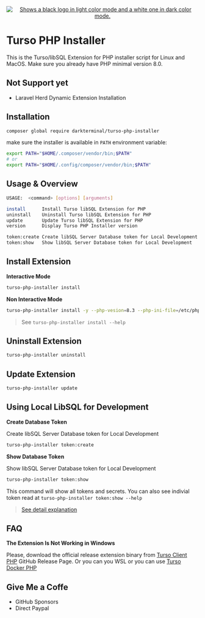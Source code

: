 <p align="center">
  <a href="https://discord.gg/turso">
    <picture>
      <source media="(prefers-color-scheme: dark)" srcset="https://i.imgur.com/UhuW3zm.png">
      <source media="(prefers-color-scheme: light)" srcset="https://i.imgur.com/vljWbfr.png">
      <img alt="Shows a black logo in light color mode and a white one in dark color mode." src="https://i.imgur.com/vGCC0I4.png">
    </picture>
  </a>
</p>

# Turso PHP Installer

This is the Turso/libSQL Extension for PHP installer script for Linux and MacOS. Make sure you already have PHP minimal version 8.0.

## Not Support yet

- Laravel Herd Dynamic Extension Installation

## Installation

```bash
composer global require darkterminal/turso-php-installer
```

make sure the installer is available in `PATH` environment variable:

```bash
export PATH="$HOME/.composer/vendor/bin;$PATH"
# or
export PATH="$HOME/.config/composer/vendor/bin;$PATH"
```

## Usage & Overview

```bash
USAGE:  <command> [options] [arguments]

install      Install Turso libSQL Extension for PHP
uninstall    Uninstall Turso libSQL Extension for PHP
update       Update Turso libSQL Extension for PHP
version      Display Turso PHP Installer version

token:create Create libSQL Server Database token for Local Development
token:show   Show libSQL Server Database token for Local Development
```

## Install Extension

**Interactive Mode**

```bash
turso-php-installer install
```

**Non Interactive Mode**
```bash
turso-php-installer install -y --php-vesion=8.3 --php-ini-file=/etc/php/<version>/cli/php.ini --ext-destionation=/path/to/your-custom/extensions/directory
```
> See `turso-php-installer install --help`

## Uninstall Extension

```bash
turso-php-installer uninstall
```

## Update Extension

```bash
turso-php-installer update
```

## Using Local LibSQL for Development

**Create Database Token**

Create libSQL Server Database token for Local Development
```bash
turso-php-installer token:create
```

**Show Database Token**

Show libSQL Server Database token for Local Development
```bash
turso-php-installer token:show
```
This command will show all tokens and secrets. You can also see indivial token read at `turso-php-installer token:show --help`

> [See detail explanation](https://gist.github.com/darkterminal/c272bf2a572bc5d7378f31cf4aea5f19)

## FAQ

**The Extension Is Not Working in Windows**

Please, download the official release extension binary from [Turso Client PHP](https://github.com/tursodatabase/turso-client-php/releases) GitHub Release Page. Or you can you WSL or you can use [Turso Docker PHP](https://github.com/darkterminal/turso-docker-php)

## Give Me a Coffe

- GitHub Sponsors
- Direct Paypal
